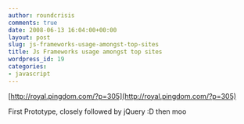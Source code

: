 ```yaml
---
author: roundcrisis
comments: true
date: 2008-06-13 16:04:00+00:00
layout: post
slug: js-frameworks-usage-amongst-top-sites
title: Js Frameworks usage amongst top sites
wordpress_id: 19
categories:
- javascript
---
```


[http://royal.pingdom.com/?p=305](http://royal.pingdom.com/?p=305)  
  
First Prototype, closely followed by jQuery :D then moo

